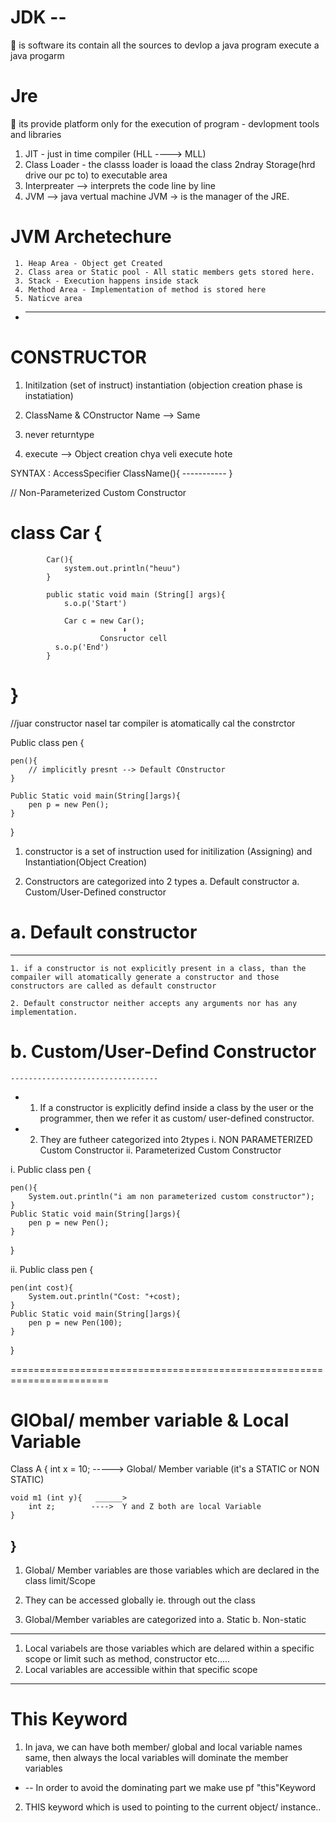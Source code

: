 # JDK --
🌿 is software its contain all the sources to devlop a java program execute a java progarm 

# Jre
🌿 its provide platform only for the execution of program
    - devlopment tools and libraries

1. JIT - just in time compiler (HLL ----> MLL)
2. Class Loader - the classs loader is loaad the class 2ndray Storage(hrd drive our pc to) to executable area 
3. Interpreater --> interprets the code line by line
4. JVM --> java vertual machine
   JVM -> is the manager of the JRE.


  # JVM Archetechure
     
     1. Heap Area - Object get Created
     2. Class area or Static pool - All static members gets stored here.
     3. Stack - Execution happens inside stack 
     4. Method Area - Implementation of method is stored here
     5. Naticve area 

* ----------------------------------------------------------------

# CONSTRUCTOR

1. Initilzation (set of instruct)
   instantiation (objection creation phase is     instatiation)

2. ClassName & COnstructor Name --> Same
3. never returntype  
4. execute --> Object creation chya veli execute hote

SYNTAX : AccessSpecifier ClassName(){
            -----------
          } 

  // Non-Parameterized Custom Constructor   
 #         class Car {
            
            Car(){
                system.out.println("heuu")
            }
            
            public static void main (String[] args){
                s.o.p('Start')

                Car c = new Car();
                             ⬇
                        Consructor cell
              s.o.p('End')
            }
#         }
  
  //juar constructor nasel tar compiler is atomatically cal the constrctor

  Public class pen {

    pen(){
        // implicitly presnt --> Default COnstructor
    } 

    Public Static void main(String[]args){
        pen p = new Pen();
    }
  }

  1. constructor is a set of instruction used for initilization (Assigning) and Instantiation(Object Creation)
 
 5. Constructors are categorized into 2 types
        a. Default constructor
        a. Custom/User-Defined constructor

 # a. Default constructor
 ---------------------------
    1. if a constructor is not explicitly present in a class, than the compailer will atomatically generate a constructor and those constructors are called as default constructor

    2. Default constructor neither accepts any arguments nor has any implementation.

 # b. Custom/User-Defind Constructor
    ---------------------------------
*   1. If a constructor is explicitly defind inside a class by the user or the programmer, 
       then we refer it as custom/ user-defined constructor.

*    2. They are futheer categorized into 2types
        i. NON PARAMETERIZED Custom Constructor
        ii. Parameterized Custom Constructor
 
 i.  Public class pen {

    pen(){
        System.out.println("i am non parameterized custom constructor");
    } 
    Public Static void main(String[]args){
        pen p = new Pen();
    }
  }

 
 ii.  Public class pen {

    pen(int cost){
        System.out.println("Cost: "+cost);
    } 
    Public Static void main(String[]args){
        pen p = new Pen(100);
    }
  }

=======================================================================

# GlObal/ member variable & Local Variable

Class A {
    int x = 10;  -----> Global/ Member variable (it's a STATIC or NON STATIC)

    void m1 (int y){   ______>
        int z;        ---->  Y and Z both are local Variable
    }
}
---------------------------------------------------------------
1. Global/ Member variables are those variables which are declared in the class limit/Scope

2. They can be accessed globally ie. through out the class

3. Global/Member variables are categorized into
         a. Static
         b. Non-static
--------------------------------------------------------
1. Local variabels are those variables which are delared within a specific      scope or limit such as method, constructor etc.....
2. Local variables are accessible within that specific scope
----------------------------------------------------------------

# This Keyword

1. In java, we can have both member/ global and local variable names same, then always the local variables will dominate the member variables
* -- In order to avoid the dominating part we make use pf "this"Keyword

2. THIS keyword which is used to pointing to the current object/ instance..

